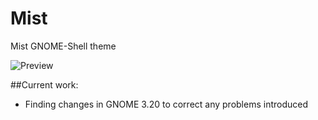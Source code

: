 # Mist
Mist GNOME-Shell theme

![Preview](http://orig02.deviantart.net/f1d1/f/2016/026/e/e/mist_by_therealpadster-d8gorck.png)

##Current work:
* Finding changes in GNOME 3.20 to correct any problems introduced

